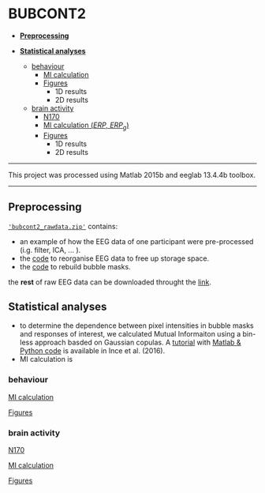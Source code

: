# BUBCONT2
- [**Preprocessing**](#prepro) 

- [**Statistical analyses**](#stats) 
  * [behaviour](#beh) 
     * [MI calculation](#mibeh)
     * [Figures](#behfig)
         * 1D results
         * 2D results 
  * [brain activity](#brain) 
     * [N170](#n170)
     * [MI calculation (*ERP, ERP<sub>g</sub>*)](#mierp)
     * [Figures](#erpfig)
         * 1D results
         * 2D results 

---

This project was processed using Matlab 2015b and eeglab 13.4.4b toolbox. 

---

## <a name="prepro"></a>**Preprocessing**
[`'bubcont2_rawdata.zip'`]() contains:

  - an example of how the EEG data of one participant were pre-processed (i.g. filter, ICA, ... ).
  - the [code]() to reorganise EEG data to free up storage space.
  - the [code]() to rebuild bubble masks.
  
the **rest** of raw EEG data can be downloaded throught the [link](http://macdown.uranusjr.com "Title"). 


## <a name="stats"></a>**Statistical analyses**

 * to determine the dependence between pixel intensities in bubble masks and responses of interest, we calculated Mutual Informaiton using a bin-less approach basded on Gaussian copulas. A [tutorial](http://onlinelibrary.wiley.com/doi/10.1002/hbm.23471/abstract) with [Matlab & Python code](https://github.com/robince/sensorcop) is available in Ince et al. (2016). 
 * MI calculation is 


### <a name="beh"></a> **behaviour**
<a name="mibeh"></a><u>MI calculation</u> 


<a name="behfig"></a><u>Figures</u> 

### <a name="brain"></a> **brain activity**
<a name="n170"></a><u>N170</u> 

<a name="mierp"></a><u>MI calculation</u> 


<a name="erpfig"></a><u>Figures</u> 
